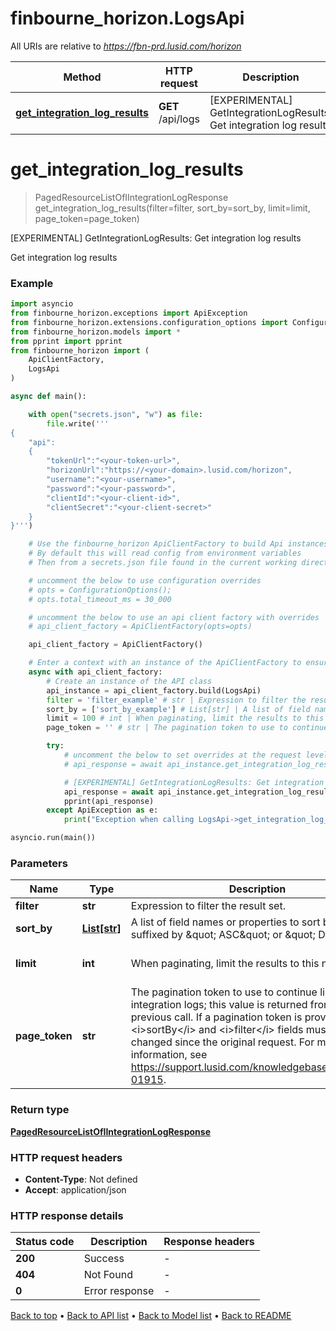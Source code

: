 # finbourne_horizon.LogsApi

All URIs are relative to *https://fbn-prd.lusid.com/horizon*

Method | HTTP request | Description
------------- | ------------- | -------------
[**get_integration_log_results**](LogsApi.md#get_integration_log_results) | **GET** /api/logs | [EXPERIMENTAL] GetIntegrationLogResults: Get integration log results


# **get_integration_log_results**
> PagedResourceListOfIIntegrationLogResponse get_integration_log_results(filter=filter, sort_by=sort_by, limit=limit, page_token=page_token)

[EXPERIMENTAL] GetIntegrationLogResults: Get integration log results

Get integration log results

### Example

```python
import asyncio
from finbourne_horizon.exceptions import ApiException
from finbourne_horizon.extensions.configuration_options import ConfigurationOptions
from finbourne_horizon.models import *
from pprint import pprint
from finbourne_horizon import (
    ApiClientFactory,
    LogsApi
)

async def main():

    with open("secrets.json", "w") as file:
        file.write('''
{
    "api":
    {
        "tokenUrl":"<your-token-url>",
        "horizonUrl":"https://<your-domain>.lusid.com/horizon",
        "username":"<your-username>",
        "password":"<your-password>",
        "clientId":"<your-client-id>",
        "clientSecret":"<your-client-secret>"
    }
}''')

    # Use the finbourne_horizon ApiClientFactory to build Api instances with a configured api client
    # By default this will read config from environment variables
    # Then from a secrets.json file found in the current working directory

    # uncomment the below to use configuration overrides
    # opts = ConfigurationOptions();
    # opts.total_timeout_ms = 30_000

    # uncomment the below to use an api client factory with overrides
    # api_client_factory = ApiClientFactory(opts=opts)

    api_client_factory = ApiClientFactory()

    # Enter a context with an instance of the ApiClientFactory to ensure the connection pool is closed after use
    async with api_client_factory:
        # Create an instance of the API class
        api_instance = api_client_factory.build(LogsApi)
        filter = 'filter_example' # str | Expression to filter the result set. (optional)
        sort_by = ['sort_by_example'] # List[str] | A list of field names or properties to sort by, each suffixed by \" ASC\" or \" DESC\". (optional)
        limit = 100 # int | When paginating, limit the results to this number. (optional) (default to 100)
        page_token = '' # str | The pagination token to use to continue listing integration logs; this value is returned from              the previous call. If a pagination token is provided, the <i>sortBy</i> and <i>filter</i> fields must not have changed since the original request.              For more information, see https://support.lusid.com/knowledgebase/article/KA-01915. (optional) (default to '')

        try:
            # uncomment the below to set overrides at the request level
            # api_response = await api_instance.get_integration_log_results(filter=filter, sort_by=sort_by, limit=limit, page_token=page_token, opts=opts)

            # [EXPERIMENTAL] GetIntegrationLogResults: Get integration log results
            api_response = await api_instance.get_integration_log_results(filter=filter, sort_by=sort_by, limit=limit, page_token=page_token)
            pprint(api_response)
        except ApiException as e:
            print("Exception when calling LogsApi->get_integration_log_results: %s\n" % e)

asyncio.run(main())
```

### Parameters

Name | Type | Description  | Notes
------------- | ------------- | ------------- | -------------
 **filter** | **str**| Expression to filter the result set. | [optional] 
 **sort_by** | [**List[str]**](str.md)| A list of field names or properties to sort by, each suffixed by \&quot; ASC\&quot; or \&quot; DESC\&quot;. | [optional] 
 **limit** | **int**| When paginating, limit the results to this number. | [optional] [default to 100]
 **page_token** | **str**| The pagination token to use to continue listing integration logs; this value is returned from              the previous call. If a pagination token is provided, the &lt;i&gt;sortBy&lt;/i&gt; and &lt;i&gt;filter&lt;/i&gt; fields must not have changed since the original request.              For more information, see https://support.lusid.com/knowledgebase/article/KA-01915. | [optional] [default to &#39;&#39;]

### Return type

[**PagedResourceListOfIIntegrationLogResponse**](PagedResourceListOfIIntegrationLogResponse.md)

### HTTP request headers

 - **Content-Type**: Not defined
 - **Accept**: application/json

### HTTP response details
| Status code | Description | Response headers |
|-------------|-------------|------------------|
**200** | Success |  -  |
**404** | Not Found |  -  |
**0** | Error response |  -  |

[Back to top](#) &#8226; [Back to API list](../README.md#documentation-for-api-endpoints) &#8226; [Back to Model list](../README.md#documentation-for-models) &#8226; [Back to README](../README.md)

